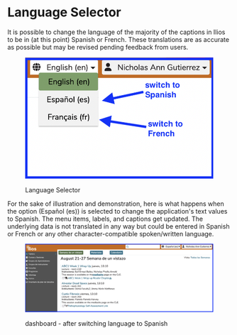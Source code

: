 # Language Selector

It is possible to change the language of the majority of the captions in Ilios to be in (at this point) Spanish or French. These translations are as accurate as possible but may be revised pending feedback from users.

<figure>
  <img src="../images/language_selector/language_switcher.png" alt="Language Switcher">
  <figcaption>
    <p>Language Selector</p>
  </figcaption>
</figure>

For the sake of illustration and demonstration, here is what happens when the option (Español (es)) is selected to change the application's text values to Spanish. The menu items, labels, and captions get updated. The underlying data is not translated in any way but could be entered in Spanish or French or any other character-compatible spoken/written language.

<figure>
  <img src="../images/language_selector/week_at_a_glance_esp.png" alt="Dashboard (Tablero)">
  <figcaption>
    <p>dashboard - after switching language to Spanish</p>
  </figcaption>
</figure>
